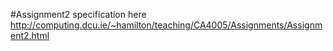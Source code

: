 #Assignment2 specification here
http://computing.dcu.ie/~hamilton/teaching/CA4005/Assignments/Assignment2.html
